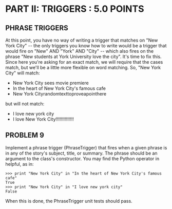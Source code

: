 PART II: TRIGGERS : 5.0 POINTS
==============================

PHRASE TRIGGERS
---------------

At this point, you have no way of writing a trigger that matches on "New York City" -- the only triggers you know how to write would be a trigger that would fire on "New" AND "York" AND "City" -- which also fires on the phrase "New students at York University love the city". It's time to fix this. Since here you're asking for an exact match, we will require that the cases match, but we'll be a little more flexible on word matching. So, "New York City" will match:

 - New York City sees movie premiere
 - In the heart of New York City's famous cafe
 - New York Cityrandomtexttoproveapointhere

but will not match:

 - I love new york city
 - I love    New                 York                  City!!!!!!!!!!!!!!

PROBLEM 9
---------

Implement a phrase trigger (PhraseTrigger) that fires when a given phrase is in any of the story's subject, title, or summary. The phrase should be an argument to the class's constructor. You may find the Python operator in helpful, as in:

    >>> print "New York City" in "In the heart of New York City's famous cafe"
    True
    >>> print "New York City" in "I love new york city"
    False

When this is done, the PhraseTrigger unit tests should pass.
